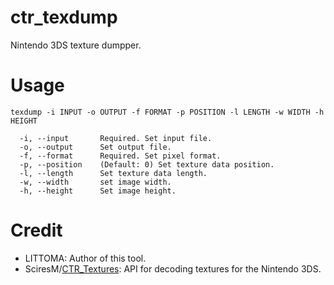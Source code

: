 # ctr_texdump
Nintendo 3DS texture dumpper.

# Usage
```
texdump -i INPUT -o OUTPUT -f FORMAT -p POSITION -l LENGTH -w WIDTH -h HEIGHT

  -i, --input       Required. Set input file.
  -o, --output      Set output file.
  -f, --format      Required. Set pixel format.
  -p, --position    (Default: 0) Set texture data position.
  -l, --length      Set texture data length.
  -w, --width       set image width.
  -h, --height      Set image height.
```

# Credit
* LITTOMA: Author of this tool.
* SciresM/[CTR_Textures](https://github.com/SciresM/CTR_Textures): API for decoding textures for the Nintendo 3DS.
